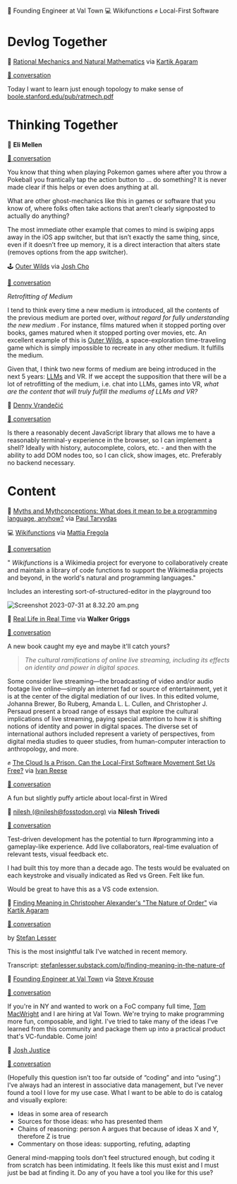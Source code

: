 <!--
.. title: Future of Coding Weekly 2023/08 Week 1
.. slug: future-of-coding-weekly-202308-week-1
.. date: 2023-08-07 00:02:52 UTC+02:00
.. tags: 
.. category: 
.. link: 
.. description: 
.. type: text
-->

📢 Founding Engineer at Val Town 💻 Wikifunctions ✊ Local-First Software

# Devlog Together

📝 [Rational Mechanics and Natural Mathematics](http://boole.stanford.edu/pub/ratmech.pdf) via [Kartik Agaram](http://akkartik.name/about)

[🧵 conversation](https://history.futureofcoding.org/history/weekly/2023/08/W1/devlog-together.html#2023-08-02T18:49:05.851Z)

Today I want to learn just enough topology to make sense of [boole.stanford.edu/pub/ratmech.pdf](http://boole.stanford.edu/pub/ratmech.pdf)

# Thinking Together

💬 **Eli Mellen**

[🧵 conversation](https://history.futureofcoding.org/history/weekly/2023/08/W1/thinking-together.html#2023-08-02T14:03:01.987Z)

You know that thing when playing Pokemon games where after you throw a Pokeball you frantically tap the action button to ... do something? It is never made clear if this helps or even does anything at all.



What are other ghost-mechanics like this in games or software that you know of, where folks often take actions that aren’t clearly signposted to actually do anything?



The most immediate other example that comes to mind is swiping apps away in the iOS app switcher, but that isn’t exactly the same thing, since, even if it doesn’t free up memory, it is a direct interaction that alters state (removes options from the app switcher).



🕹️ [Outer Wilds](https://store.steampowered.com/app/753640/Outer_Wilds/) via [Josh Cho](https://twitter.com/JoshCho321)

[🧵 conversation](https://history.futureofcoding.org/history/weekly/2023/08/W1/thinking-together.html#2023-08-03T13:25:48.962Z)

 *Retrofitting of Medium* 



I tend to think every time a new medium is introduced, all the contents of the previous medium are ported over,  *without regard for fully understanding the new medium* . For instance, films matured when it stopped porting over books, games matured when it stopped porting over movies, etc. An excellent example of this is [Outer Wilds](https://store.steampowered.com/app/753640/Outer_Wilds/), a space-exploration time-traveling game which is simply impossible to recreate in any other medium. It fulfills the medium.



Given that, I think two new forms of medium are being introduced in the next 5 years: [LLMs](https://www.nngroup.com/articles/ai-paradigm/#:~:text=Summary%3A%20AI%20is%20introducing%20the,reversing%20the%20locus%20of%20control.) and VR. If we accept the supposition that there will be a lot of retrofitting of the medium, i.e. chat into LLMs, games into VR,  *what are the content that will truly fulfill the mediums of LLMs and VR?* 

💬 [Denny Vrandečić](https://twitter.com/vrandezo)

[🧵 conversation](https://history.futureofcoding.org/history/weekly/2023/08/W1/thinking-together.html#2023-08-04T03:13:22.776Z)

Is there a reasonably decent JavaScript library that allows me to have a reasonably terminal-y experience in the browser, so I can implement a shell? Ideally with history, autocomplete, colors, etc. - and then with the ability to add DOM nodes too, so I can click, show images, etc. Preferably no backend necessary.

# Content

🎥 [Myths and Mythconceptions: What does it mean to be a programming language, anyhow?](https://www.pldi21.org/prerecorded_hopl.K1.html) via [Paul Tarvydas](https://guitarvydas.github.io/2021/09/23/Manifesto.html)

💻 [Wikifunctions](https://www.wikifunctions.org/wiki/Wikifunctions:Main_Page) via [Mattia Fregola](https://twitter.com/MattiaFregola)

[🧵 conversation](https://history.futureofcoding.org/history/weekly/2023/08/W1/linking-together.html#2023-07-30T22:36:42.354Z)

" *Wikifunctions*  is a Wikimedia project for everyone to collaboratively create and maintain a library of code functions to support the Wikimedia projects and beyond, in the world's natural and programming languages."



Includes an interesting sort-of-structured-editor in the playground too

![Screenshot 2023-07-31 at 8.32.20 am.png](http://history.futureofcoding.org/history/msg_files/F05/F05L4HG4V40.png)

📕 [Real Life in Real Time](https://www.penguinrandomhouse.com/books/722458/real-life-in-real-time-by-edited-by-johanna-brewer-bo-ruberg-amanda-l-l-cullen-and-christopher-j-per-saud/) via **Walker Griggs**

[🧵 conversation](https://history.futureofcoding.org/history/weekly/2023/08/W1/linking-together.html#2023-08-02T22:27:35.218Z)

A new book caught my eye and maybe it'll catch yours?


>  *The cultural ramifications of online live streaming, including its effects on identity and power in digital spaces.* 
> 



Some consider live streaming—the broadcasting of video and/or audio footage live online—simply an internet fad or source of entertainment, yet it is at the center of the digital mediation of our lives. In this edited volume, Johanna Brewer, Bo Ruberg, Amanda L. L. Cullen, and Christopher J. Persaud present a broad range of essays that explore the cultural implications of live streaming, paying special attention to how it is shifting notions of identity and power in digital spaces. The diverse set of international authors included represent a variety of perspectives, from digital media studies to queer studies, from human-computer interaction to anthropology, and more.


✊ [The Cloud Is a Prison. Can the Local-First Software Movement Set Us Free?](https://www.wired.com/story/the-cloud-is-a-prison-can-the-local-first-software-movement-set-us-free/) via [Ivan Reese](http://ivanish.ca/)

[🧵 conversation](https://history.futureofcoding.org/history/weekly/2023/08/W1/linking-together.html#2023-08-03T12:20:19.048Z)

A fun but slightly puffy article about local-first in Wired

🐘 [nilesh (@nilesh@fosstodon.org)](https://fosstodon.org/@nilesh/110831000238632790) via **Nilesh Trivedi**

[🧵 conversation](https://history.futureofcoding.org/history/weekly/2023/08/W1/linking-together.html#2023-08-04T11:08:50.239Z)

Test-driven development has the potential to turn #programming into a gameplay-like experience. Add live collaborators, real-time evaluation of relevant tests, visual feedback etc.

I had built this toy more than a decade ago. The tests would be evaluated on each keystroke and visually indicated as Red vs Green. Felt like fun.

Would be great to have this as a VS code extension.

🎥 [Finding Meaning in Christopher Alexander's "The Nature of Order"](https://archive.org/details/finding-meaning) via [Kartik Agaram](http://akkartik.name/about)

[🧵 conversation](https://history.futureofcoding.org/history/weekly/2023/08/W1/linking-together.html#2023-08-04T18:04:12.064Z)





by [Stefan Lesser](https://twitter.com/stefanlesser)



This is the most insightful talk I've watched in recent memory.



Transcript: [stefanlesser.substack.com/p/finding-meaning-in-the-nature-of](https://stefanlesser.substack.com/p/finding-meaning-in-the-nature-of)

📢 [Founding Engineer at Val Town](https://about.val.town/founding-engineer-at-val-town) via [Steve Krouse](https://twitter.com/stevekrouse)

[🧵 conversation](https://history.futureofcoding.org/history/weekly/2023/08/W1/present-company.html#2023-07-31T19:00:06.773Z)

If you're in NY and wanted to work on a FoC company full time, [Tom MacWright](https://macwright.com/) and I are hiring at Val Town. We're trying to make programming more fun, composable, and light. I've tried to take many of the ideas I've learned from this community and package them up into a practical product that's VC-fundable. Come join!

💬 [Josh Justice](https://codingitwrong.com/)

[🧵 conversation](https://history.futureofcoding.org/history/weekly/2023/08/W1/present-company.html#2023-08-02T11:19:23.348Z)

(Hopefully this question isn’t too far outside of “coding” and into “using”.) I’ve always had an interest in associative data management, but I’ve never found a tool I love for my use case. What I want to be able to do is catalog and visually explore:






* Ideas in some area of research
* Sources for those ideas: who has presented them
* Chains of reasoning: person A argues that because of ideas X and Y, therefore Z is true
* Commentary on those ideas: supporting, refuting, adapting



General mind-mapping tools don’t feel structured enough, but coding it from scratch has been intimidating. It feels like this must exist and I must just be bad at finding it. Do any of you have a tool you like for this use?



